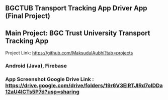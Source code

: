 ## BGCTUB Transport Tracking App Driver App (Final Project)

## Main Project: BGC Trust University Transport Tracking App<br>
Project Link: https://github.com/MaksudulAubhi?tab=projects
### Android (Java), Firebase
### App Screenshot Google Drive Link : https://drive.google.com/drive/folders/19r6V3ElRTJlRd7oIDDa12aU4lCTs5P7d?usp=sharing
